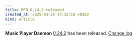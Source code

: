 ```yaml
---
title: MPD 0.24.2 released
created_at: 2025-03-26 17:32:10 +0100
kind: article
---
```


**Music Player Daemon** [0.24.2](/download/mpd/0.24/mpd-0.24.2.tar.xz) has been released.
[Change log](https://raw.githubusercontent.com/MusicPlayerDaemon/MPD/v0.24.2/NEWS)
